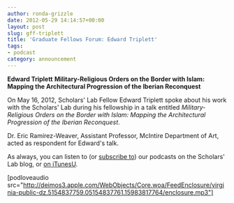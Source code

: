 ```yaml
---
author: ronda-grizzle
date: 2012-05-29 14:14:57+00:00
layout: post
slug: gff-triplett
title: 'Graduate Fellows Forum: Edward Triplett'
tags:
- podcast
category: announcement
---
```


**Edward Triplett**
**Military-Religious Orders on the Border with Islam: Mapping the Architectural Progression of the Iberian Reconquest**

On May 16, 2012, Scholars' Lab Fellow Edward Triplett spoke about his work with the Scholars' Lab during his fellowship in a talk entitled _Military-Religious Orders on the Border with Islam: Mapping the Architectural Progression of the Iberian Reconquest_.

Dr. Eric Ramírez-Weaver, Assistant Professor, McIntire Department of Art, acted as respondent for Edward's talk.

As always, you can listen to (or [subscribe to](https://scholarslab.org/category/podcasts/)) our podcasts on the Scholars' Lab blog, or [on iTunesU](http://itunes.apple.com/us/itunes-u/scholars-lab-speaker-series/id401906619).

[podloveaudio src="http://deimos3.apple.com/WebObjects/Core.woa/FeedEnclosure/virginia-public-dz.5154837759.05154837761.15983817764/enclosure.mp3"]
